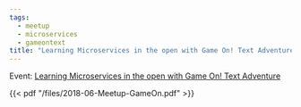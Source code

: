 ```yaml
---
tags:
  - meetup
  - microservices
  - gameontext
title: "Learning Microservices in the open with Game On! Text Adventure"
---
```


Event: [Learning Microservices in the open with Game On! Text Adventure](https://www.meetup.com/hvopen/events/250307639/)

{{< pdf "/files/2018-06-Meetup-GameOn.pdf" >}}